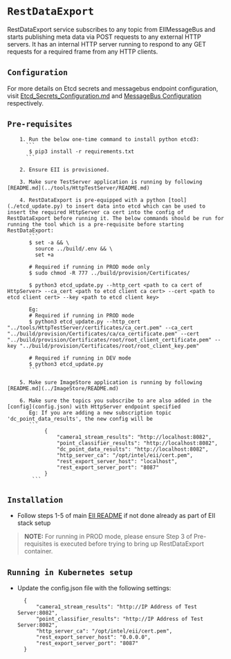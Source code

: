 # `RestDataExport`

RestDataExport service subscribes to any topic from EIIMessageBus and starts publishing meta data via POST requests to any external HTTP servers. It has an internal HTTP server running to respond to any GET requests for a required frame from any HTTP clients.


## `Configuration`

For more details on Etcd secrets and messagebus endpoint configuration, visit [Etcd_Secrets_Configuration.md](../Etcd_Secrets_Configuration.md) and
[MessageBus Configuration](../common/libs/ConfigMgr/README.md#interfaces) respectively.

## `Pre-requisites`

        1. Run the below one-time command to install python etcd3:
          ```
           $ pip3 install -r requirements.txt
          ```

        2. Ensure EII is provisioned.

        3. Make sure TestServer application is running by following [README.md](../tools/HttpTestServer/README.md)

        4. RestDataExport is pre-equipped with a python [tool](./etcd_update.py) to insert data into etcd which can be used to insert the required HttpServer ca cert into the config of RestDataExport before running it. The below commands should be run for running the tool which is a pre-requisite before starting RestDataExport:
           ```
           $ set -a && \
             source ../build/.env && \
             set +a

           # Required if running in PROD mode only
           $ sudo chmod -R 777 ../build/provision/Certificates/

           $ python3 etcd_update.py --http_cert <path to ca cert of HttpServer> --ca_cert <path to etcd client ca cert> --cert <path to etcd client cert> --key <path to etcd client key>

           Eg:
           # Required if running in PROD mode
           $ python3 etcd_update.py --http_cert "../tools/HttpTestServer/certificates/ca_cert.pem" --ca_cert "../build/provision/Certificates/ca/ca_certificate.pem" --cert "../build/provision/Certificates/root/root_client_certificate.pem" --key "../build/provision/Certificates/root/root_client_key.pem"

           # Required if running in DEV mode
           $ python3 etcd_update.py
           ```

        5. Make sure ImageStore application is running by following [README.md](../ImageStore/README.md)

        6. Make sure the topics you subscribe to are also added in the [config](config.json) with HttpServer endpoint specified
           Eg: If you are adding a new subscription topic 'dc_point_data_results', the new config will be
           ```
                {
                    "camera1_stream_results": "http://localhost:8082",
                    "point_classifier_results": "http://localhost:8082",
                    "dc_point_data_results": "http://localhost:8082",
                    "http_server_ca": "/opt/intel/eii/cert.pem",
                    "rest_export_server_host": "localhost",
                    "rest_export_server_port": "8087"
                }
            ```

## `Installation`

* Follow steps 1-5 of main [EII README](../README.md) if not done already as part of EII stack setup

> **NOTE:** For running in PROD mode, please ensure Step 3 of Pre-requisites is executed before trying to bring up RestDataExport container.

## `Running in Kubernetes setup`

* Update the config.json file with the following settings:

  ```
    {
        "camera1_stream_results": "http://IP Address of Test Server:8082",
        "point_classifier_results": "http://IP Address of Test Server:8082",
        "http_server_ca": "/opt/intel/eii/cert.pem",
        "rest_export_server_host": "0.0.0.0",
        "rest_export_server_port": "8087"
    }
  ```
